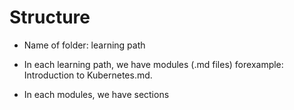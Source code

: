 # Structure
- Name of folder: learning path
- In each learning path, we have modules (.md files) forexample: Introduction to Kubernetes.md.

- In each modules, we have sections